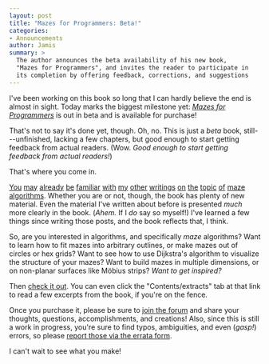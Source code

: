 ```yaml
---
layout: post
title: "Mazes for Programmers: Beta!"
categories:
- Announcements
author: Jamis
summary: >
  The author announces the beta availability of his new book,
  "Mazes for Programmers", and invites the reader to participate in
  its completion by offering feedback, corrections, and suggestions
---
```


I've been working on this book so long that I can hardly believe the end is almost in sight. Today marks the biggest milestone yet: [*Mazes for Programmers*](https://pragprog.com/book/jbmaze/mazes-for-programmers) is out in beta and is available for purchase!

That's not to say it's done yet, though. Oh, no. This is just a *beta* book, still---unfinished, lacking a few chapters, but good enough to start getting feedback from actual readers. (Wow. *Good enough to start getting feedback from actual readers!*)

That's where you come in.

[You](/2010/12/27/maze-generation-recursive-backtracking.html) [may](/2010/12/29/maze-generation-eller-s-algorithm.html) [already](/2011/1/3/maze-generation-kruskal-s-algorithm.html) [be](/2011/1/10/maze-generation-prim-s-algorithm.html) [familiar](/2011/1/12/maze-generation-recursive-division-algorithm.html) [with](/2011/1/17/maze-generation-aldous-broder-algorithm.html) [my](/2011/1/20/maze-generation-wilson-s-algorithm.html) [other](/2011/1/24/maze-generation-hunt-and-kill-algorithm.html) [writings](/2011/1/27/maze-generation-growing-tree-algorithm.html) [on](/2011/2/1/maze-generation-binary-tree-algorithm.html) [the](/2011/2/3/maze-generation-sidewinder-algorithm.html) [topic](/2011/2/7/maze-generation-algorithm-recap.html) [of](/2011/3/4/maze-generation-weave-mazes.html) [maze](/2011/3/17/maze-generation-more-weave-mazes.html) [algorithms](/2015/1/15/better-recursive-division-algorithm.html). Whether you are or not, though, the book has plenty of new material. Even the material I've written about before is presented *much* more clearly in the book. (*Ahem.* If I *do* say so myself!) I've learned a few things since writing those posts, and the book reflects that, I think.

So, are you interested in algorithms, and specifically *maze* algorithms? Want to learn how to fit mazes into arbitrary outlines, or make mazes out of circles or hex grids? Want to see how to use Dijkstra's algorithm to visualize the structure of your mazes? Want to build mazes in multiple dimensions, or on non-planar surfaces like Möbius strips? *Want to get inspired?*

Then [check it out](https://pragprog.com/book/jbmaze/mazes-for-programmers). You can even click the "Contents/extracts" tab at that link to read a few excerpts from the book, if you're on the fence.

Once you purchase it, please be sure to [join the forum](https://forums.pragprog.com/forums/380) and share your thoughts, questions, accomplishments, and creations! Also, since this is still a work in progress, you're sure to find typos, ambiguities, and even (*gasp!*) errors, so please [report those via the errata form](https://pragprog.com/titles/jbmaze/errata).

I can't wait to see what you make!
